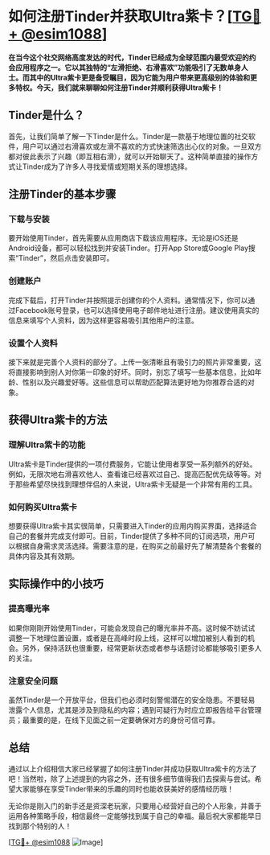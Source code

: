 # 如何注册Tinder并获取Ultra紫卡？[[TG💪+ @esim1088](https://t.me/s/esim1088)]

**在当今这个社交网络高度发达的时代，Tinder已经成为全球范围内最受欢迎的约会应用程序之一。它以其独特的“左滑拒绝、右滑喜欢”功能吸引了无数单身人士。而其中的Ultra紫卡更是备受瞩目，因为它能为用户带来更高级别的体验和更多特权。今天，我们就来聊聊如何注册Tinder并顺利获得Ultra紫卡！**

## Tinder是什么？

首先，让我们简单了解一下Tinder是什么。Tinder是一款基于地理位置的社交软件，用户可以通过右滑喜欢或左滑不喜欢的方式快速筛选出心仪的对象。一旦双方都对彼此表示了兴趣（即互相右滑），就可以开始聊天了。这种简单直接的操作方式让Tinder成为了许多人寻找爱情或短期关系的理想选择。

## 注册Tinder的基本步骤

### 下载与安装
要开始使用Tinder，首先需要从应用商店下载该应用程序。无论是iOS还是Android设备，都可以轻松找到并安装Tinder。打开App Store或Google Play搜索“Tinder”，然后点击安装即可。

### 创建账户
完成下载后，打开Tinder并按照提示创建你的个人资料。通常情况下，你可以通过Facebook账号登录，也可以选择使用电子邮件地址进行注册。建议使用真实的信息来填写个人资料，因为这样更容易吸引其他用户的注意。

### 设置个人资料
接下来就是完善个人资料的部分了。上传一张清晰且有吸引力的照片非常重要，这将直接影响到别人对你第一印象的好坏。同时，别忘了填写一些基本信息，比如年龄、性别以及兴趣爱好等。这些信息可以帮助匹配算法更好地为你推荐合适的对象。

## 获得Ultra紫卡的方法

### 理解Ultra紫卡的功能
Ultra紫卡是Tinder提供的一项付费服务，它能让使用者享受一系列额外的好处。例如，无限次地右滑喜欢他人、查看谁已经喜欢过自己、提高匹配优先级等等。对于那些希望尽快找到理想伴侣的人来说，Ultra紫卡无疑是一个非常有用的工具。

### 如何购买Ultra紫卡
想要获得Ultra紫卡其实很简单，只需要进入Tinder的应用内购买界面，选择适合自己的套餐并完成支付即可。目前，Tinder提供了多种不同的订阅选项，用户可以根据自身需求灵活选择。需要注意的是，在购买之前最好先了解清楚各个套餐的具体内容及其有效期。

## 实际操作中的小技巧

### 提高曝光率
如果你刚刚开始使用Tinder，可能会发现自己的曝光率并不高。这时候不妨试试调整一下地理位置设置，或者是在高峰时段上线，这样可以增加被别人看到的机会。另外，保持活跃也很重要，经常更新状态或者参与话题讨论都能够吸引更多人的关注。

### 注意安全问题
虽然Tinder是一个开放平台，但我们也必须时刻警惕潜在的安全隐患。不要轻易泄露个人信息，尤其是涉及到隐私的内容；遇到可疑行为时应立即报告给平台管理员；最重要的是，在线下见面之前一定要确保对方的身份可信可靠。

## 总结

通过以上介绍相信大家已经掌握了如何注册Tinder并成功获取Ultra紫卡的方法了吧！当然啦，除了上述提到的内容之外，还有很多细节值得我们去探索与尝试。希望大家能够在享受Tinder带来的乐趣的同时也能收获美好的感情经历哦！

无论你是刚入门的新手还是资深老玩家，只要用心经营好自己的个人形象，并善于运用各种策略手段，相信最终一定能够找到属于自己的幸福。最后祝大家都能早日找到那个特别的人！

[[TG💪+ @esim1088](https://t.me/s/esim1088) ![Image](https://i.postimg.cc/4NQfJmqS/Snipaste-2025-05-13-00-14-12.png)]